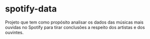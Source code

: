 # spotify-data
Projeto que tem como propósito analisar os dados das músicas mais ouvidas no Spotify para tirar conclusões a respeito dos artistas e dos ouvintes.
